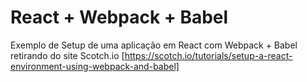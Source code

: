 # React + Webpack + Babel

Exemplo de Setup de uma aplicação em React com Webpack + Babel retirando do site Scotch.io [https://scotch.io/tutorials/setup-a-react-environment-using-webpack-and-babel]